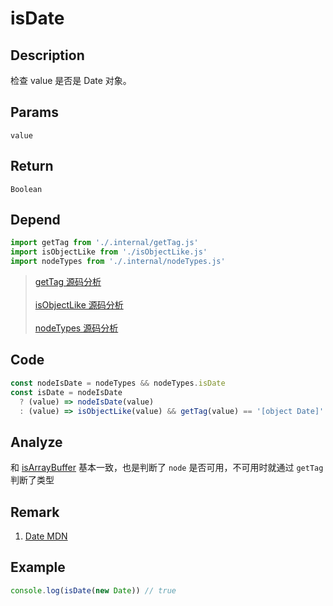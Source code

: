 # isDate

## Description
检查 value 是否是 Date 对象。

## Params
`value`

## Return
`Boolean`

## Depend
```js
import getTag from './.internal/getTag.js'
import isObjectLike from './isObjectLike.js'
import nodeTypes from './.internal/nodeTypes.js'
```
> [getTag 源码分析](../internal/getTag.md)
> <br/>
> <br/>
> [isObjectLike 源码分析](./isObjectLike.md)
> <br/>
> <br/>
> [nodeTypes 源码分析](../internal/nodeTypes.md)

## Code
```js
const nodeIsDate = nodeTypes && nodeTypes.isDate
const isDate = nodeIsDate
  ? (value) => nodeIsDate(value)
  : (value) => isObjectLike(value) && getTag(value) == '[object Date]'
```

## Analyze
和 [isArrayBuffer](./isArrayBuffer.md) 基本一致，也是判断了 `node` 是否可用，不可用时就通过 `getTag` 判断了类型

## Remark
1. [Date MDN](https://developer.mozilla.org/zh-CN/docs/Web/JavaScript/Reference/Global_Objects/Date)

## Example
```js
console.log(isDate(new Date)) // true
```
